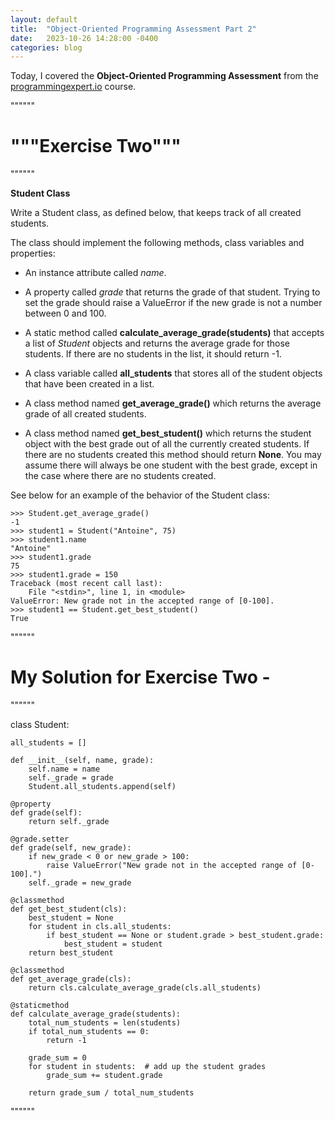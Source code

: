 ```yaml
---
layout: default
title:  "Object-Oriented Programming Assessment Part 2"
date:   2023-10-26 14:28:00 -0400
categories: blog
---
```

Today, I covered the __Object-Oriented Programming Assessment__ from the [programmingexpert.io][course-site] course.

""""""

# """Exercise Two"""

""""""

__Student Class__

Write a Student class, as defined below, that keeps track of all created students.

The class should implement the following methods, class variables and properties:

- An instance attribute called _name_.

- A property called _grade_ that returns the grade of that student. Trying to set the grade should raise a ValueError if the new grade is not a number between 0 and 100.

- A static method called __calculate_average_grade(students)__ that accepts a list of _Student_ objects and returns the average grade for those students. If there are no students in the list, it should return -1.

- A class variable called __all_students__ that stores all of the student objects that have been created in a list.

- A class method named __get_average_grade()__ which returns the average grade of all created students.

- A class method named __get_best_student()__ which returns the student object with the best grade out of all the currently created students. If there are no students created this method should return __None__. You may assume there will always be one student with the best grade, except in the case where there are no students created.

See below for an example of the behavior of the Student class:

    >>> Student.get_average_grade()
    -1
    >>> student1 = Student("Antoine", 75)
    >>> student1.name
    "Antoine"
    >>> student1.grade
    75
    >>> student1.grade = 150
    Traceback (most recent call last):
        File "<stdin>", line 1, in <module>
    ValueError: New grade not in the accepted range of [0-100].
    >>> student1 == Student.get_best_student()
    True

""""""

# My Solution for Exercise Two -

""""""

class Student:

    all_students = []

    def __init__(self, name, grade):
        self.name = name
        self._grade = grade
        Student.all_students.append(self)

    @property
    def grade(self):
        return self._grade

    @grade.setter
    def grade(self, new_grade):
        if new_grade < 0 or new_grade > 100:
            raise ValueError("New grade not in the accepted range of [0-100].")
        self._grade = new_grade

    @classmethod
    def get_best_student(cls):
        best_student = None
        for student in cls.all_students: 
            if best_student == None or student.grade > best_student.grade:
                best_student = student
        return best_student

    @classmethod
    def get_average_grade(cls):
        return cls.calculate_average_grade(cls.all_students)

    @staticmethod
    def calculate_average_grade(students):
        total_num_students = len(students)
        if total_num_students == 0:
            return -1
            
        grade_sum = 0
        for student in students:  # add up the student grades
            grade_sum += student.grade

        return grade_sum / total_num_students

""""""

[course-site]: https://www.programmingexpert.io/index